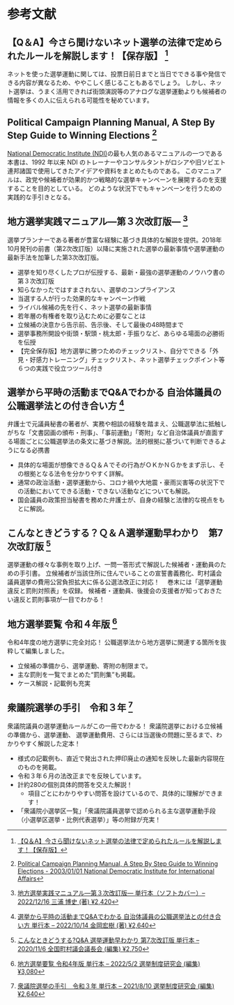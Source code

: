 # 参考文献

## 【Q＆A】今さら聞けないネット選挙の法律で定められたルールを解説します！【保存版】 [^今さら聞けないネット選挙の法律で定められたルールを解説します]
[^今さら聞けないネット選挙の法律で定められたルールを解説します]: [【Q＆A】今さら聞けないネット選挙の法律で定められたルールを解説します！【保存版】](https://go2senkyo.com/articles/2021/06/27/60038.html)

ネットを使った選挙運動に関しては、投票日前日までと当日でできる事や発信できる内容が異なるため、ややこしく感じることもあるでしょう。
しかし、ネット選挙は、うまく活用できれば街頭演説等のアナログな選挙運動よりも候補者の情報を多くの人に伝えられる可能性を秘めています。

## Political Campaign Planning Manual, A Step By Step Guide to Winning Elections [^political-campaign-planning-manual]
[^political-campaign-planning-manual]: [Political Campaign Planning Manual, A Step By Step Guide to Winning Elections -  2003/01/01 National Democratic Institute for International Affairs](https://www.ndi.org/node/23950)

[National Democratic Institute (NDI)](https://www.ndi.org/)の最も人気のあるマニュアルの一つである本書は、1992 年以来 NDI のトレーナーやコンサルタントがロシアや旧ソビエト連邦諸国で使用してきたアイデアや資料をまとめたものである。
このマニュアルは、政党や候補者が効果的かつ戦略的な選挙キャンペーンを展開するのを支援することを目的としている。
どのような状況下でもキャンペーンを行うための実践的な手引きとなる。

## 地方選挙実践マニュアル―第３次改訂版― [^地方選挙実践マニュアル]
[^地方選挙実践マニュアル]: [地方選挙実践マニュアル―第３次改訂版― 単行本（ソフトカバー）– 2022/12/16 三浦 博史 (著) ¥2,420](https://www.amazon.co.jp/dp/4474079779)

選挙プランナーである著者が豊富な経験に基づき具体的な解説を提供。2018年10月発刊の前書（第2次改訂版）以降に実施された選挙の最新事情や選挙運動の最新手法を加筆した第3次改訂版。
- 選挙を知り尽くしたプロが伝授する、最新・最強の選挙運動のノウハウ書の第３次改訂版
- 知らなかったではすまされない、選挙のコンプライアンス
- 当選する人が行った効果的なキャンペーン作戦
- ライバル候補の先を行く、ネット選挙の最新事情
- 若年層の有権者を取り込むために必要なことは
- 立候補の決意から告示前、告示後、そして最後の48時間まで
- 選挙事務所開設や街頭・駅頭・桃太郎・手振りなど、あらゆる場面の必勝術を伝授
- 【完全保存版】地方選挙に勝つためのチェックリスト、自分でできる「外見・好感力トレーニング」チェックリスト、ネット選挙チェックポイント等６つの実践で役立つツール付き

## 選挙から平時の活動までQ&Aでわかる 自治体議員の公職選挙法との付き合い方 [^選挙から平時の活動までQ&Aでわかる]
[^選挙から平時の活動までQ&Aでわかる]: [選挙から平時の活動までQ&Aでわかる 自治体議員の公職選挙法との付き合い方 単行本 – 2022/10/14 金岡宏樹 (著) ¥2,640](https://www.amazon.co.jp/dp/4474078667)

弁護士で元議員秘書の著者が、実務や相談の経験を踏まえ、公職選挙法に抵触しがちな「文書図画の頒布・刑事」、「事前運動」「寄附」など自治体議員が直面する場面ごとに公職選挙法の条文に基づき解説。法的根拠に基づいて判断できるようになる必携書
- 具体的な場面が想像できるＱ＆Ａでその行為がＯＫかＮＧかをまず示し、その根拠となる法令を分かりやすく詳解。
- 通常の政治活動・選挙運動から、コロナ禍や大地震・豪雨災害等の状況下での活動においてできる活動・できない活動などについても解説。
- 国会議員の政策担当秘書を務めた弁護士が、自身の経験と法律的な視点をもとに解説。

## こんなときどうする？Ｑ＆Ａ選挙運動早わかり　第7次改訂版 [^こんなときどうする？Ｑ＆Ａ選挙運動早わかり]
[^こんなときどうする？Ｑ＆Ａ選挙運動早わかり]: [こんなときどうする?Q&A 選挙運動早わかり 第7次改訂版 単行本 – 2020/11/6 全国町村議会議長会 (編集) ¥2,750](https://www.amazon.co.jp/dp/4313180370)

選挙運動の様々な事例を取り上げ、一問一答形式で解説した候補者・運動員のための手引書。
立候補者が当該住所に住んでいることの宣誓書義務化、町村議会議員選挙の費用公営負担拡大に係る公選法改正に対応！　 巻末には「選挙運動違反と罰則対照表」を収録。
候補者・運動員、後援会の支援者が知っておきたい違反と罰則事項が一目でわかる！

## 地方選挙要覧 令和４年版 [^地方選挙要覧]
[^地方選挙要覧]: [地方選挙要覧 令和4年版 単行本 – 2022/5/2 選挙制度研究会 (編集) ¥3,080](https://www.amazon.co.jp/dp/4877603301)

令和4年度の地方選挙に完全対応！
公職選挙法から地方選挙に関連する箇所を抜粋して編集しました。
- 立候補の準備から、選挙運動、寄附の制限まで。
- 主な罰則を一覧でまとめた“罰則集”も掲載。
- ケース解説・記載例も充実

## 衆議院選挙の手引　令和３年 [^衆議院選挙の手引]
[^衆議院選挙の手引]: [衆議院選挙の手引　令和３年 単行本 – 2021/8/10 選挙制度研究会 (編集) ¥2,640](https://www.amazon.co.jp/dp/4324106657)

衆議院議員の選挙運動ルールがこの一冊でわかる！
衆議院選挙における立候補の準備から、選挙運動、 選挙運動費用、さらには当選後の問題に至るまで、わかりやすく解説した定本！
- 様式の記載例も、直近で発出された押印廃止の通知を反映した最新内容現在のものを掲載。
- 令和３年６月の法改正までを反映しています。
- 計約280の個別具体的問答を交えた解説！
  - 項目ごとにわかりやすい問答を設けているので、具体的に理解ができます！
- 「衆議院小選挙区一覧」「衆議院議員選挙で認められる主な選挙運動手段（小選挙区選挙・比例代表選挙）」等の附録が充実！
